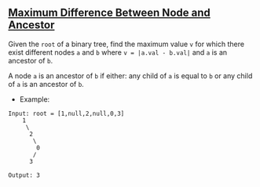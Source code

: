 ## [Maximum Difference Between Node and Ancestor](https://leetcode.com/problems/maximum-difference-between-node-and-ancestor/)

Given the `root` of a binary tree, find the maximum value `v` for which there exist different nodes `a` and `b` where `v = |a.val - b.val|` and `a` is an ancestor of `b`.

A node `a` is an ancestor of `b` if either: any child of `a` is equal to `b` or any child of `a` is an ancestor of `b`.

- Example:
```
Input: root = [1,null,2,null,0,3]
    1
     \
      2
       \
        0
       /
      3

Output: 3
```
